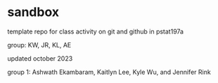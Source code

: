 # sandbox

template repo for class activity on git and github in pstat197a

group: KW, JR, KL, AE

updated october 2023

group 1: Ashwath Ekambaram, Kaitlyn Lee, Kyle Wu, and Jennifer Rink